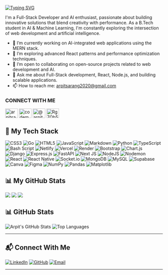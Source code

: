 [![Typing SVG](https://readme-typing-svg.demolab.com?font=Bitcount+Prop+Single&weight=500&size=30&pause=1000&color=FFFFFF&width=435&lines=Hi+%2C+Myself+Arpit+Sarang👋🏻;a+open+source+contributor🔥;open+for+collaboration😁)](https://git.io/typing-svg)

I'm a Full-Stack Developer and AI enthusiast, passionate about building innovative solutions that blend creativity with performance. As a B.Tech student in AI & Machine Learning, I'm constantly exploring the intersection of web development and artificial intelligence.

*   🔭 I’m currently working on AI-integrated web applications using the MERN stack.
*   🌱 I’m exploring advanced React patterns and performance optimization techniques.
*   👯 I’m open to collaborating on open-source projects related to web development and AI.
*   💬 Ask me about Full-Stack development, React, Node.js, and building scalable applications.
*   📫 How to reach me: [arpitsarang2020@gmail.com](mailto:arpitsarang2020@gmail.com)

### CONNECT WITH ME

<p align="left">
<a href="https://linkedin.com/in/arpitsarang" target="_blank"><img align="center" src="https://raw.githubusercontent.com/rahuldkjain/github-profile-readme-generator/master/src/images/icons/Social/linked-in-alt.svg" alt="arpitsarang" height="30" width="40" /></a>
<a href="https://x.com/codemaverick143" target="_blank"><img align="center" src="https://raw.githubusercontent.com/rahuldkjain/github-profile-readme-generator/master/src/images/icons/Social/twitter.svg" alt="codemaverick143" height="30" width="40" /></a>
<a href="https://medium.com/@arpitsarang2020" target="_blank"><img align="center" src="https://raw.githubusercontent.com/rahuldkjain/github-profile-readme-generator/master/src/images/icons/Social/medium.svg" alt="@arpitsarang2020" height="30" width="40" /></a>
<a href="https://discord.gg/Rg7Qb5xWf3" target="_blank"><img align="center" src="https://raw.githubusercontent.com/rahuldkjain/github-profile-readme-generator/master/src/images/icons/Social/discord.svg" alt="Rg7Qb5xWf3" height="30" width="40" /></a>
</p>

## 🚀 My Tech Stack

![CSS3](https://img.shields.io/badge/css3-%231572B6.svg?style=for-the-badge&logo=css3&logoColor=white) ![Go](https://img.shields.io/badge/go-%2300ADD8.svg?style=for-the-badge&logo=go&logoColor=white) ![HTML5](https://img.shields.io/badge/html5-%23E34F26.svg?style=for-the-badge&logo=html5&logoColor=white) ![JavaScript](https://img.shields.io/badge/javascript-%23323330.svg?style=for-the-badge&logo=javascript&logoColor=%23F7DF1E) ![Markdown](https://img.shields.io/badge/markdown-%23000000.svg?style=for-the-badge&logo=markdown&logoColor=white) ![Python](https://img.shields.io/badge/python-3670A0?style=for-the-badge&logo=python&logoColor=ffdd54) ![TypeScript](https://img.shields.io/badge/typescript-%23007ACC.svg?style=for-the-badge&logo=typescript&logoColor=white) ![Bash Script](https://img.shields.io/badge/bash_script-%23121011.svg?style=for-the-badge&logo=gnu-bash&logoColor=white) ![Netlify](https://img.shields.io/badge/netlify-%23000000.svg?style=for-the-badge&logo=netlify&logoColor=#00C7B7) ![Vercel](https://img.shields.io/badge/vercel-%23000000.svg?style=for-the-badge&logo=vercel&logoColor=white) ![Render](https://img.shields.io/badge/Render-%46E3B7.svg?style=for-the-badge&logo=render&logoColor=white) ![Bootstrap](https://img.shields.io/badge/bootstrap-%238511FA.svg?style=for-the-badge&logo=bootstrap&logoColor=white) ![Chart.js](https://img.shields.io/badge/chart.js-F5788D.svg?style=for-the-badge&logo=chart.js&logoColor=white) ![Django](https://img.shields.io/badge/django-%23092E20.svg?style=for-the-badge&logo=django&logoColor=white) ![Express.js](https://img.shields.io/badge/express.js-%23404d59.svg?style=for-the-badge&logo=express&logoColor=%2361DAFB) ![FastAPI](https://img.shields.io/badge/FastAPI-005571?style=for-the-badge&logo=fastapi) ![Next JS](https://img.shields.io/badge/Next-black?style=for-the-badge&logo=next.js&logoColor=white) ![NodeJS](https://img.shields.io/badge/node.js-6DA55F?style=for-the-badge&logo=node.js&logoColor=white) ![Nodemon](https://img.shields.io/badge/NODEMON-%23323330.svg?style=for-the-badge&logo=nodemon&logoColor=%BBDEAD) ![React](https://img.shields.io/badge/react-%2320232a.svg?style=for-the-badge&logo=react&logoColor=%2361DAFB) ![React Native](https://img.shields.io/badge/react_native-%2320232a.svg?style=for-the-badge&logo=react&logoColor=%2361DAFB) ![Socket.io](https://img.shields.io/badge/Socket.io-black?style=for-the-badge&logo=socket.io&badgeColor=010101) ![MongoDB](https://img.shields.io/badge/MongoDB-%234ea94b.svg?style=for-the-badge&logo=mongodb&logoColor=white) ![MySQL](https://img.shields.io/badge/mysql-4479A1.svg?style=for-the-badge&logo=mysql&logoColor=white) ![Supabase](https://img.shields.io/badge/Supabase-3ECF8E?style=for-the-badge&logo=supabase&logoColor=white) ![Canva](https://img.shields.io/badge/Canva-%2300C4CC.svg?style=for-the-badge&logo=Canva&logoColor=white) ![Figma](https://img.shields.io/badge/figma-%23F24E1E.svg?style=for-the-badge&logo=figma&logoColor=white) ![NumPy](https://img.shields.io/badge/numpy-%23013243.svg?style=for-the-badge&logo=numpy&logoColor=white) ![Pandas](https://img.shields.io/badge/pandas-%23150458.svg?style=for-the-badge&logo=pandas&logoColor=white) ![Matplotlib](https://img.shields.io/badge/Matplotlib-%23ffffff.svg?style=for-the-badge&logo=Matplotlib&logoColor=black)

## 📊 My GitHub Stats

![](https://github-readme-stats.vercel.app/api?username=CodeMaverick-143&theme=dark&hide_border=false&include_all_commits=true&count_private=true)
![](https://nirzak-streak-stats.vercel.app/?user=CodeMaverick-143&theme=dark&hide_border=false)
![](https://github-readme-stats.vercel.app/api/top-langs/?username=CodeMaverick-143&theme=dark&hide_border=false&include_all_commits=true&count_private=true&layout=compact)

## 📊 GitHub Stats

![Arpit's GitHub Stats](https://github-readme-stats.vercel.app/api?username=CodeMaverick-143\&theme=tokyonight\&show_icons=true\&count_private=true)
![Top Languages](https://github-readme-stats.vercel.app/api/top-langs/?username=CodeMaverick-143\&layout=compact\&theme=tokyonight)

---

## 📬 Connect With Me

[![LinkedIn](https://img.shields.io/badge/LinkedIn-0077B5?style=flat\&logo=linkedin\&logoColor=white)](https://www.linkedin.com/in/arpit-sarang-ab0b63320/)
[![GitHub](https://img.shields.io/badge/GitHub-000000?style=flat\&logo=github\&logoColor=white)](https://github.com/CodeMaverick-143)
[![Email](https://img.shields.io/badge/Email-D14836?style=flat\&logo=gmail\&logoColor=white)](mailto:nexawebs.tech@gmail.com)

---
